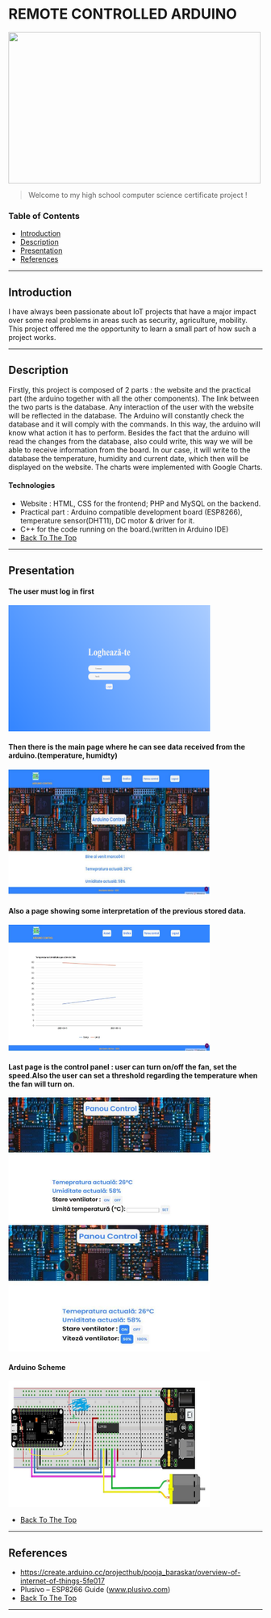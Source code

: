 # REMOTE CONTROLLED ARDUINO

<img width="500" height="300" align="center" src="https://images.unsplash.com/photo-1555543451-eeaff357e0f3?ixlib=rb-1.2.1&ixid=MnwxMjA3fDB8MHxwaG90by1wYWdlfHx8fGVufDB8fHx8&auto=format&fit=crop&w=1331&q=80">

> Welcome to my high school computer science certificate project !


### Table of Contents

- [Introduction](#introduction)
- [Description](#description)
- [Presentation](#presentation)
- [References](#references)
---

## Introduction
I have always been passionate about IoT projects that have a major impact over some
real problems in areas such as security, agriculture, mobility. This project offered me
the opportunity to learn a small part of how such a project works.

---

## Description

Firstly, this project is composed of 2 parts : the website and the practical part (the arduino together  with all the other components).
The link between the two parts is the database. Any interaction of the user with the website will be reflected in the database. The Arduino will constantly 
check the database and it will comply with the commands. In this way, the arduino will know what action it has to
perform. Besides the fact that the arduino will read the changes from the database, also
could write, this way we will be able to receive information from the board. In our case, it
will write to the database the temperature, humidity and current date, which then
will be displayed on the website. The charts were implemented with Google Charts.

#### Technologies

- Website : HTML, CSS for the frontend; PHP and MySQL on the backend.
- Practical part : Arduino compatible development board (ESP8266), temperature sensor(DHT11), DC motor & driver for it.
- C++ for the code running on the board.(written in Arduino IDE)
- [Back To The Top](#remote-controlled-arduino)

---

## Presentation

#### The user must log in first

 <img width="400" height="250" src="images/login.png">
 
#### Then there is the main page where he can see data received from the arduino.(temperature, humidty)

 <img width="400" height="250" src="images/main.JPG">

#### Also a page showing some interpretation of the previous stored data.

 <img width="400" height="250" src="images/graphs.JPG">
 
#### Last page is the control panel : user can turn on/off the fan, set the speed.Also the user can set a threshold regarding the temperature when the fan will turn on.

 <img width="400" height="250" src="images/control1.JPG">
 <img width="400" height="250" src="images/control2.JPG">

#### Arduino Scheme

 <img width="400" height="250" src="images/scheme.jpg">
 
- [Back To The Top](#remote-controlled-arduino)
---
## References
- https://create.arduino.cc/projecthub/pooja_baraskar/overview-of-internet-of-things-5fe017
- Plusivo – ESP8266 Guide (www.plusivo.com)
- [Back To The Top](#remote-controlled-arduino)

---
